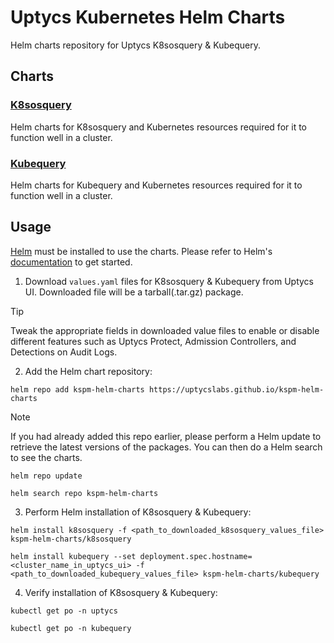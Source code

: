 # Uptycs Kubernetes Helm Charts

Helm charts repository for Uptycs K8sosquery & Kubequery.

## Charts

### [K8sosquery](https://github.com/uptycslabs/kspm-helm-charts/tree/main/charts/k8sosquery)
Helm charts for K8sosquery and Kubernetes resources required for it to function well in a cluster.
### [Kubequery](https://github.com/uptycslabs/kspm-helm-charts/tree/main/charts/kubequery)
Helm charts for Kubequery and Kubernetes resources required for it to function well in a cluster.

## Usage
[Helm](https://helm.sh) must be installed to use the charts. Please refer to Helm's [documentation](https://helm.sh/docs) to get started.

1. Download `values.yaml` files for K8sosquery & Kubequery from Uptycs UI. Downloaded file will be a tarball(.tar.gz) package.

> [!TIP]
> Tweak the appropriate fields in downloaded value files to enable or disable different features such as Uptycs Protect, Admission Controllers, and Detections on Audit Logs.

2. Add the Helm chart repository:
```console
helm repo add kspm-helm-charts https://uptycslabs.github.io/kspm-helm-charts
```

> [!NOTE]
> If you had already added this repo earlier, please perform a Helm update to retrieve the latest versions of the packages.
> You can then do a Helm search to see the charts.

```console
helm repo update
```

```console
helm search repo kspm-helm-charts
```

3. Perform Helm installation of K8sosquery & Kubequery:
```console
helm install k8sosquery -f <path_to_downloaded_k8sosquery_values_file> kspm-helm-charts/k8sosquery
```
```console
helm install kubequery --set deployment.spec.hostname=<cluster_name_in_uptycs_ui> -f <path_to_downloaded_kubequery_values_file> kspm-helm-charts/kubequery
```

4. Verify installation of K8sosquery & Kubequery:
```console
kubectl get po -n uptycs
```
```console
kubectl get po -n kubequery
```
